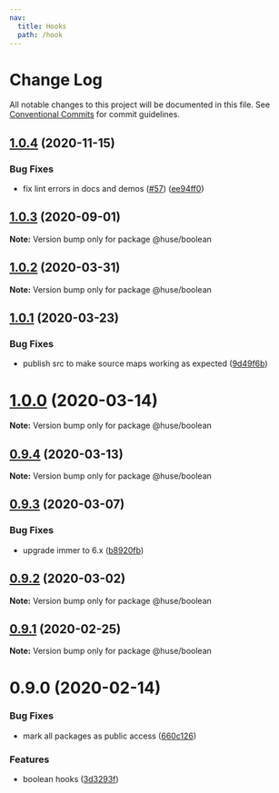 ```yaml
---
nav:
  title: Hooks
  path: /hook
---
```


# Change Log

All notable changes to this project will be documented in this file.
See [Conventional Commits](https://conventionalcommits.org) for commit guidelines.

## [1.0.4](https://github.com/ecomfe/react-hooks/compare/@huse/boolean@1.0.2...@huse/boolean@1.0.4) (2020-11-15)


### Bug Fixes

* fix lint errors in docs and demos ([#57](https://github.com/ecomfe/react-hooks/issues/57)) ([ee94ff0](https://github.com/ecomfe/react-hooks/commit/ee94ff02bf09696374ca4250c496a4dec0cbe02a))





## [1.0.3](https://github.com/ecomfe/react-hooks/compare/@huse/boolean@1.0.2...@huse/boolean@1.0.3) (2020-09-01)

**Note:** Version bump only for package @huse/boolean





## [1.0.2](https://github.com/ecomfe/react-hooks/compare/@huse/boolean@1.0.1...@huse/boolean@1.0.2) (2020-03-31)

**Note:** Version bump only for package @huse/boolean





## [1.0.1](https://github.com/ecomfe/react-hooks/compare/@huse/boolean@0.9.3...@huse/boolean@1.0.1) (2020-03-23)


### Bug Fixes

* publish src to make source maps working as expected ([9d49f6b](https://github.com/ecomfe/react-hooks/commit/9d49f6b294a445c302f05da958c6e427e7eae669))





# [1.0.0](https://github.com/ecomfe/react-hooks/compare/@huse/boolean@0.9.3...@huse/boolean@1.0.0) (2020-03-14)

**Note:** Version bump only for package @huse/boolean





## [0.9.4](https://github.com/ecomfe/react-hooks/compare/@huse/boolean@0.9.3...@huse/boolean@0.9.4) (2020-03-13)

**Note:** Version bump only for package @huse/boolean





## [0.9.3](https://github.com/ecomfe/react-hooks/compare/@huse/boolean@0.9.2...@huse/boolean@0.9.3) (2020-03-07)


### Bug Fixes

* upgrade immer to 6.x ([b8920fb](https://github.com/ecomfe/react-hooks/commit/b8920fb67a14bd111b543efdcd58b67b8277ba46))





## [0.9.2](https://github.com/ecomfe/react-hooks/compare/@huse/boolean@0.9.1...@huse/boolean@0.9.2) (2020-03-02)

**Note:** Version bump only for package @huse/boolean





## [0.9.1](https://github.com/ecomfe/react-hooks/compare/@huse/boolean@0.9.0...@huse/boolean@0.9.1) (2020-02-25)

**Note:** Version bump only for package @huse/boolean





# 0.9.0 (2020-02-14)


### Bug Fixes

* mark all packages as public access ([660c126](https://github.com/ecomfe/react-hooks/commit/660c1265ee27cb0de0e7b456904a22f4370002d0))


### Features

* boolean hooks ([3d3293f](https://github.com/ecomfe/react-hooks/commit/3d3293f4d4b431537e92011479cd51b6420805d6))
